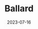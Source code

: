 ---
title: "Ballard"
city: Seattle
date: 2023-07-16
hashtag: ballard
type: neighborhood
tags:
  - neighborhood
  - Seattle
---